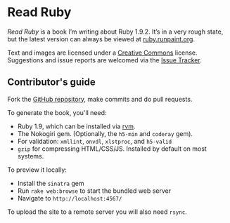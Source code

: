 Read Ruby
=========

_Read Ruby_ is a book I’m writing about Ruby 1.9.2. It’s in a very rough
state, but the latest version can always be viewed at
[ruby.runpaint.org](http://ruby.runpaint.org/).

Text and images are licensed under a [Creative
Commons](http://creativecommons.org/licenses/by-nc-sa/2.0/uk/) license.
Suggestions and issue reports are welcomed via the [Issue
Tracker](http://github.com/runpaint/read-ruby/issues).

Contributor's guide
-------------------

Fork the [GitHub repository](http://github.com/runpaint/read-ruby), make
commits and do pull requests.

To generate the book, you'll need:

* Ruby 1.9, which can be installed via [rvm](http://rvm.beginrescueend.com/).
* The Nokogiri gem. (Optionally, the `h5-min` and `coderay` gem).
* For validation: `xmllint`, `onvdl`, `xlstproc`, and `h5-valid`
* `gzip` for compressing HTML/CSS/JS. Installed by default on most systems.

To preview it locally:

* Install the `sinatra` gem
* Run `rake web:browse` to start the bundled web server
* Navigate to `http://localhost:4567/`

To upload the site to a remote server you will also need `rsync`.

